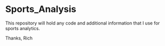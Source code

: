 # Sports_Analysis

This repository will hold any code and additional information that I use for sports analytics.

Thanks,
Rich
